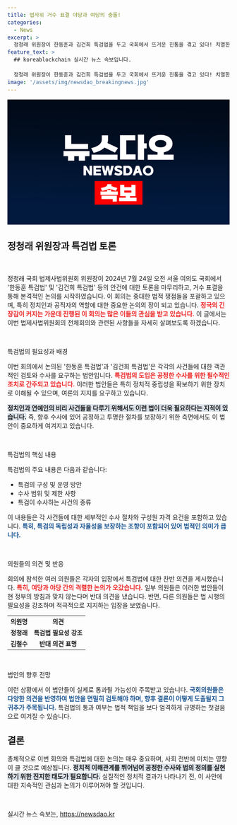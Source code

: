 ```yaml
---
title: 법사위 거수 표결 야당과 여당의 충돌!
categories:
  - News
excerpt: >
  정청래 위원장이 한동훈과 김건희 특검법을 두고 국회에서 뜨거운 진통을 겪고 있다! 치열한 논쟁의 현장을 직접 확인해보세요. 클릭하면 전모가 드러납니다!
feature_text: >
  ## koreablockchain 실시간 뉴스 속보입니다.

  정청래 위원장이 한동훈과 김건희 특검법을 두고 국회에서 뜨거운 진통을 겪고 있다! 치열한 논쟁의 현장을 직접 확인해보세요. 클릭하면 전모가 드러납니다!
image: '/assets/img/newsdao_breakingnews.jpg'
---
```


<p><img src="/assets/img/newsdao_breakingnews.jpg" alt="koreablockchain 속보" /></p>

<h2 data-ke-size="size26">정청래 위원장과 특검법 토론</h2>

<p data-ke-size="size16">&nbsp;</p>

<p>정청래 국회 법제사법위원회 위원장이 2024년 7월 24일 오전 서울 여의도 국회에서 '한동훈 특검법' 및 '김건희 특검법' 등의 안건에 대한 토론을 마무리하고, 거수 표결을 통해 본격적인 논의를 시작하였습니다. 이 회의는 중대한 법적 쟁점들을 포괄하고 있으며, 특히 정치인과 공직자의 역할에 대한 중요한 논의의 장이 되고 있습니다. <b><span style="color: #ee2323;">정국의 긴장감이 커지는 가운데 진행된 이 회의는 많은 이들의 관심을 받고 있습니다.</span></b> 이 글에서는 이번 법제사법위원회의 전체회의와 관련된 사항들을 자세히 살펴보도록 하겠습니다.</p>

<p data-ke-size="size16">&nbsp;</p>

<p>특검법의 필요성과 배경</p>

<p>이번 회의에서 논의된 '한동훈 특검법'과 '김건희 특검법'은 각각의 사건들에 대한 객관적인 검토와 수사를 요구하는 법안입니다. <b><span style="color: #ee2323;">특검법의 도입은 공정한 수사를 위한 필수적인 조치로 간주되고 있습니다.</span></b> 이러한 법안들은 특히 정치적 중립성을 확보하기 위한 장치로 이해될 수 있으며, 여론의 지지를 요구하고 있습니다. </p>

<p><b><span style="background-color: #21538527;">정치인과 연예인의 비리 사건들을 다루기 위해서도 이런 법이 더욱 필요하다는 지적이 있습니다.</span></b> 즉, 향후 수사에 있어 공정하고 투명한 절차를 보장하기 위한 측면에서도 이 법안이 중요하게 여겨지고 있습니다.</p>

<p data-ke-size="size16">&nbsp;</p>

<p>특검법의 핵심 내용</p>

<p>특검법의 주요 내용은 다음과 같습니다:</p>

<ul>
  <li>특검의 구성 및 운영 방안</li>
  <li>수사 범위 및 제한 사항</li>
  <li>특검이 수사하는 사건의 종류</li>
</ul>

<p>이 내용들은 각 사건들에 대한 세부적인 수사 절차와 구성원 자격 요건을 포함하고 있습니다. <b><span style="color: #1a5490;">특히, 특검의 독립성과 자율성을 보장하는 조항이 포함되어 있어 법적인 의미가 큽니다.</span></b></p>

<p data-ke-size="size16">&nbsp;</p>

<p>의원들의 의견 및 반응</p>

<p>회의에 참석한 여러 의원들은 각자의 입장에서 특검법에 대한 찬반 의견을 제시했습니다. <b><span style="color: #ee2323;">특히, 여당과 야당 간의 격렬한 논의가 오갔습니다.</span></b> 일부 의원들은 이러한 법안들이 현 정부의 방침과 맞지 않는다며 반대 의견을 냈습니다. 반면, 다른 의원들은 법 시행의 필요성을 강조하며 적극적으로 지지하는 입장을 보였습니다. </p>

<table>
  <tr>
    <td style="text-align: center; height: 17px;"><b>의원명</b></td>
    <td style="text-align: center; height: 17px;"><b>의견</b></td>
  </tr>
  <tr>
    <td style="text-align: center; height: 17px;"><b>정청래</b></td>
    <td style="text-align: center; height: 17px;"><b>특검법 필요성 강조</b></td>
  </tr>
  <tr>
    <td style="text-align: center; height: 17px;"><b>김철수</b></td>
    <td style="text-align: center; height: 17px;"><b>반대 의견 표명</b></td>
  </tr>
</table>

<p data-ke-size="size16">&nbsp;</p>

<p>법안의 향후 전망</p>

<p>이런 상황에서 이 법안들이 실제로 통과될 가능성이 주목받고 있습니다. <b><span style="color: #1a5490;">국회의원들은 다양한 의견을 반영하여 법안을 면밀히 검토해야 하며, 향후 결론이 어떻게 도출될지 그 귀추가 주목됩니다.</span></b> 특검법의 통과 여부는 법적 책임을 보다 엄격하게 규명하는 첫걸음으로 여겨질 수 있습니다. </p>

<h2>결론</h2>

<p>총체적으로 이번 회의와 특검법에 대한 논의는 매우 중요하며, 사회 전반에 미치는 영향이 클 것으로 예상됩니다. <b><span style="background-color: #21538527;">정치적 이해관계를 뛰어넘어 공정한 수사와 법의 정의를 실현하기 위한 진지한 태도가 필요합니다.</span></b> 실질적인 정치적 결과가 나타나기 전, 이 사안에 대한 지속적인 관심과 논의가 이루어져야 할 것입니다. </p>

<p data-ke-size="size16">&nbsp;</p>
실시간 뉴스 속보는, <a href="https://newsdao.kr" rel="dofollow">https://newsdao.kr</a>


